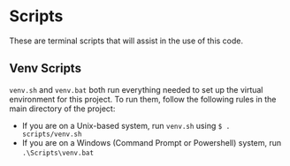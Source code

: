 # Scripts
These are terminal scripts that will assist in the use of this code.

## Venv Scripts
`venv.sh` and `venv.bat` both run everything needed to set up the virtual environment for this project. To run them, follow the following rules in the main directory of the project:
- If you are on a Unix-based system, run `venv.sh` using `$ . scripts/venv.sh`
- If you are on a Windows (Command Prompt or Powershell) system, run `.\Scripts\venv.bat` 